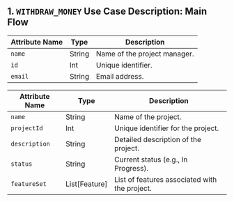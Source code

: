 ## 1. `WITHDRAW_MONEY` Use Case Description: Main Flow

| Attribute Name | Type   | Description                  |
|----------------|--------|------------------------------|
| `name`         | String | Name of the project manager. |
| `id`           | Int    | Unique identifier.           |
| `email`        | String | Email address.               |


| Attribute Name   | Type         | Description                                 |
|------------------|--------------|---------------------------------------------|
| `name`           | String       | Name of the project.                       |
| `projectId`      | Int          | Unique identifier for the project.         |
| `description`    | String       | Detailed description of the project.       |
| `status`         | String       | Current status (e.g., In Progress).        |
| `featureSet`     | List[Feature]| List of features associated with the project.|
